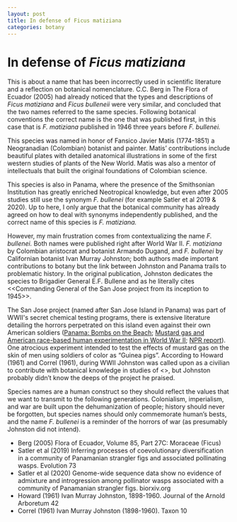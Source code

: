 ```yaml
---
layout: post
title: In defense of Ficus matiziana
categories: botany
---
```

# In defense of _Ficus matiziana_

This is about a name that has been incorrectly used in scientific literature and a reflection on botanical nomenclature. C.C. Berg in The Flora of Ecuador (2005) had already noticed that the types and descriptions of _Ficus matiziana_ and _Ficus bulleneii_ were very similar, and concluded that the two names referred to the same species. Following botanical conventions the correct name is the one that was published first, in this case that is _F. matiziana_ published in 1946 three years before _F. bullenei._ 

This species was named in honor of Fansico Javier Matis (1774-1851) a Neogranadian (Colombian) botanist and painter. Matis’ contributions include beautiful plates with detailed anatomical illustrations in some of the first western studies of plants of the New World. Matis was also a mentor of intellectuals that built the original foundations of Colombian science.

This species is also in Panama, where the presence of the Smithsonian Institution has greatly enriched Neotropical knowledge, but even after 2005 studies still use the synonym _F. bullenei_ (for example Satler et al 2019 & 2020). Up to here, I only argue that the botanical community has already agreed on how to deal with synonyms independently published, and the correct name of this species is _F. matiziana._

However, my main frustration comes from contextualizing the name _F. bullenei._ Both names were published right after World War II. _F. matiziana_ by Colombian aristocrat and botanist Armando Dugand, and _F. bullenei_ by Californian botanist Ivan Murray Johnston; both authors made important contributions to botany but the link between Johnston and Panama trails to problematic history. In the original publication, Johnston dedicates the species to Brigadier General E.F. Bullene and as he literally cites <<Commanding General of the San Jose project from its inception to 1945>>. 

The San Jose project (named after San Jose Island in Panama) was part of WWII's secret chemical testing programs, there is extensive literature detailing the horrors perpetrated on this island even against their own American soldiers ([Panama: Bombs on the Beach](https://journals.sagepub.com/doi/full/10.2968/058004014); [Mustard gas and American race-based human experimentation in World War II](https://go.gale.com/ps/i.do?id=GALE%7CA186516801&sid=googleScholar&v=2.1&it=r&linkaccess=abs&issn=10731105&p=AONE&sw=w&userGroupName=anon%7Ec1a9a120); [NPR report](https://www.npr.org/2015/06/22/415194765/u-s-troops-tested-by-race-in-secret-world-war-ii-chemical-experiments)). One atrocious experiment intended to test the effects of mustard gas on the skin of men using soldiers of color as “Guinea pigs”. According to Howard (1961) and Correl (1961), during WWII Johnston was called upon as a civilian to contribute with botanical knowledge in studies of <<means of defoliating tropical forests by the use of chemicals>>, but Johnston probably didn’t know the deeps of the project he praised. 

Species names are a human construct so they should reflect the values that we want to transmit to the following generations. Colonialism, imperialism, and war are built upon the dehumanization of people; history should never be forgotten, but species names should only commemorate human’s bests, and the name _F. bullenei_ is a reminder of the horrors of war (as presumably Johnston did not intend).

- Berg (2005) Flora of Ecuador, Volume 85, Part 27C: Moraceae (Ficus)
- Satler et al (2019) Inferring processes of coevolutionary diversification in a community of Panamanian strangler figs and associated pollinating wasps. Evolution 73
- Satler et al (2020) Genome-wide sequence data show no evidence of admixture and introgression among pollinator wasps associated with a community of Panamanian strangler figs. biorxiv.org
- Howard (1961) Ivan Murray Johnston, 1898-1960. Journal of the Arnold Arboretum 42
- Correl (1961) Ivan Murray Johnston (1898-1960). Taxon 10 


